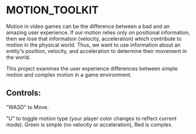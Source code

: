 <h1>MOTION_TOOLKIT</h1>

Motion in video games can be the difference between a bad and an amazing user experience.  If our motion relies only on positional information, then we lose that information (velocity, acceleration) which contribute to motion in the physical world.  Thus, we want to use information about an entity's position, velocity, and acceleration to determine their movement in the world.

This project examines the user experience differences between simple motion and complex motion in a game environment.

<h2>Controls:</h2>

"WASD" to Move.

"U" to toggle motion type (your player color changes to reflect current mode).  Green is simple (no velocity or acceleration), Red is complex.
